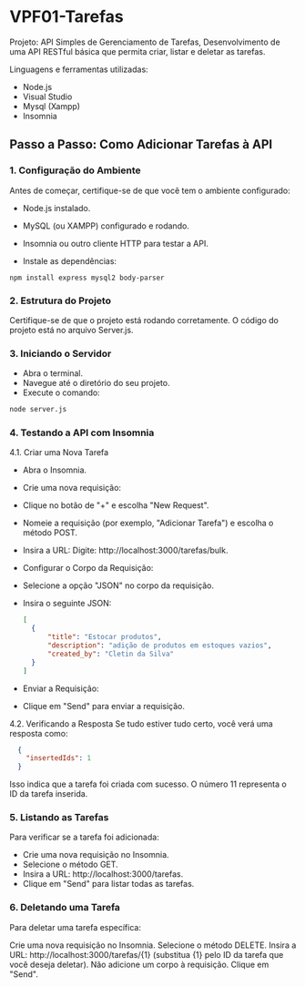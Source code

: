 # VPF01-Tarefas
Projeto: API Simples de Gerenciamento de Tarefas, Desenvolvimento de uma API RESTful básica que permita criar, listar e deletar as tarefas. 

Linguagens e ferramentas utilizadas:
- Node.js
- Visual Studio
- Mysql (Xampp)
- Insomnia

## Passo a Passo: Como Adicionar Tarefas à API
### 1. Configuração do Ambiente
Antes de começar, certifique-se de que você tem o ambiente configurado:

- Node.js instalado.
- MySQL (ou XAMPP) configurado e rodando.
- Insomnia ou outro cliente HTTP para testar a API.

- Instale as dependências:

```node
npm install express mysql2 body-parser
```

### 2. Estrutura do Projeto
Certifique-se de que o projeto está rodando corretamente. O código do projeto está no arquivo Server.js.

### 3. Iniciando o Servidor
- Abra o terminal.
- Navegue até o diretório do seu projeto.
- Execute o comando:

```bash
node server.js
```

### 4. Testando a API com Insomnia
4.1. Criar uma Nova Tarefa
- Abra o Insomnia.
- Crie uma nova requisição:
- Clique no botão de "+" e escolha "New Request".
- Nomeie a requisição (por exemplo, "Adicionar Tarefa") e escolha o método POST.
- Insira a URL: Digite: http://localhost:3000/tarefas/bulk.
- Configurar o Corpo da Requisição:
- Selecione a opção "JSON" no corpo da requisição.
- Insira o seguinte JSON:

  ```json
  [
    {
        "title": "Estocar produtos",
        "description": "adição de produtos em estoques vazios",
        "created_by": "Cletin da Silva"
    }
  ]
  ```

- Enviar a Requisição:
- Clique em "Send" para enviar a requisição.

4.2. Verificando a Resposta
Se tudo estiver tudo certo, você verá uma resposta como:

```json
  {
    "insertedIds": 1
  }
  ```

Isso indica que a tarefa foi criada com sucesso. O número 11 representa o ID da tarefa inserida.

### 5. Listando as Tarefas
Para verificar se a tarefa foi adicionada:

- Crie uma nova requisição no Insomnia.
- Selecione o método GET.
- Insira a URL: http://localhost:3000/tarefas.
- Clique em "Send" para listar todas as tarefas.

### 6. Deletando uma Tarefa
Para deletar uma tarefa específica:

Crie uma nova requisição no Insomnia.
Selecione o método DELETE.
Insira a URL: http://localhost:3000/tarefas/{1} (substitua {1} pelo ID da tarefa que você deseja deletar).
Não adicione um corpo à requisição.
Clique em "Send".

